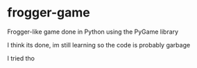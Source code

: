# frogger-game

Frogger-like game done in Python using the PyGame library

I think its done, im still learning so the code is probably garbage

I tried tho